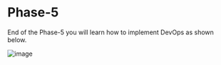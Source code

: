 # Phase-5
End of the Phase-5 you will learn how to implement DevOps as shown below.

![image](https://user-images.githubusercontent.com/24622526/43326308-1ed69924-91d6-11e8-824f-fa85e1af6042.png)
